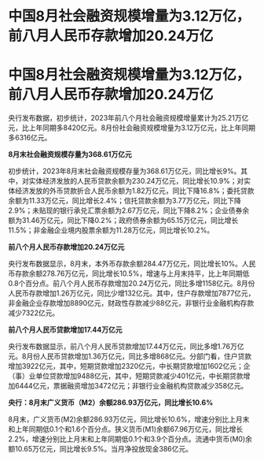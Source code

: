 # 中国8月社会融资规模增量为3.12万亿，前八月人民币存款增加20.24万亿

# 中国8月社会融资规模增量为3.12万亿，前八月人民币存款增加20.24万亿

央行发布数据，初步统计，2023年前八个月社会融资规模增量累计为25.21万亿元，比上年同期多8420亿元。8月份社会融资规模增量为3.12万亿元，比上年同期多6316亿元。

**8月末社会融资规模存量为368.61万亿元**

初步统计，2023年8月末社会融资规模存量为368.61万亿元，同比增长9%。其中，对实体经济发放的人民币贷款余额为230.24万亿元，同比增长10.9%；对实体经济发放的外币贷款折合人民币余额为1.82万亿元，同比下降16.8%；委托贷款余额为11.33万亿元，同比增长2.4%；信托贷款余额为3.77万亿元，同比下降2.9%；未贴现的银行承兑汇票余额为2.67万亿元，同比下降8.2%；企业债券余额为31.46万亿元，同比下降0.2%；政府债券余额为65.15万亿元，同比增长11.5%；非金融企业境内股票余额为11.28万亿元，同比增长10.2%。

**前八个月人民币存款增加20.24万亿元**

央行发布数据显示，8月末，本外币存款余额284.47万亿元，同比增长10%。人民币存款余额278.76万亿元，同比增长10.5%，增速与上月末持平，比上年同期低0.8个百分点。前八个月人民币存款增加20.24万亿元，同比多增1158亿元。8月份人民币存款增加1.26万亿元，同比少增132亿元。其中，住户存款增加7877亿元，非金融企业存款增加8890亿元，财政性存款减少88亿元，非银行业金融机构存款减少7322亿元。

**前八个月人民币贷款增加17.44万亿元**

央行发布数据显示，前八个月人民币贷款增加17.44万亿元，同比多增1.76万亿元。8月份人民币贷款增加1.36万亿元，同比多增868亿元。分部门看，住户贷款增加3922亿元，其中，短期贷款增加2320亿元，中长期贷款增加1602亿元；企（事）业单位贷款增加9488亿元，其中，短期贷款减少401亿元，中长期贷款增加6444亿元，票据融资增加3472亿元；非银行业金融机构贷款减少358亿元。

**央行：8月末广义货币（M2）余额286.93万亿元，同比增长10.6%**

8月末，广义货币(M2)余额286.93万亿元，同比增长10.6%，增速分别比上月末和上年同期低0.1个和1.6个百分点。狭义货币(M1)余额67.96万亿元，同比增长2.2%，增速分别比上月末和上年同期低0.1个和3.9个百分点。流通中货币(M0)余额10.65万亿元，同比增长9.5%。当月净投放现金386亿元。

